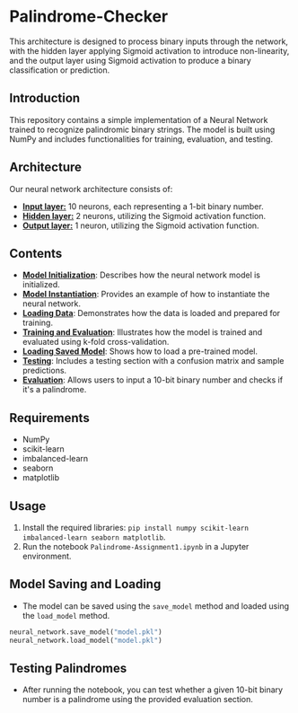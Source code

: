 # Palindrome-Checker
This architecture is designed to process binary inputs through the network, with the hidden layer applying Sigmoid activation to introduce non-linearity, and the output layer using Sigmoid activation to produce a binary classification or prediction.

## Introduction
This repository contains a simple implementation of a Neural Network trained to recognize palindromic binary strings. The model is built using NumPy and includes functionalities for training, evaluation, and testing.

## Architecture
Our neural network architecture consists of: 

- [**Input layer:**](#Input-layer) 10 neurons, each representing a 1-bit binary number. 
- [**Hidden layer:**](#hidden-layer) 2 neurons, utilizing the Sigmoid activation function. 
- [**Output layer:**](#output-layer) 1 neuron, utilizing the Sigmoid activation function. 

## Contents

- [**Model Initialization**](#model-initialization): Describes how the neural network model is initialized.
- [**Model Instantiation**](#model-instantiation): Provides an example of how to instantiate the neural network.
- [**Loading Data**](#loading-data): Demonstrates how the data is loaded and prepared for training.
- [**Training and Evaluation**](#training-and-evaluation): Illustrates how the model is trained and evaluated using k-fold cross-validation.
- [**Loading Saved Model**](#loading-saved-model): Shows how to load a pre-trained model.
- [**Testing**](#testing): Includes a testing section with a confusion matrix and sample predictions.
- [**Evaluation**](#evaluation): Allows users to input a 10-bit binary number and checks if it's a palindrome.

## Requirements

- NumPy
- scikit-learn
- imbalanced-learn
- seaborn
- matplotlib

## Usage

1. Install the required libraries: `pip install numpy scikit-learn imbalanced-learn seaborn matplotlib`.
2. Run the notebook `Palindrome-Assignment1.ipynb` in a Jupyter environment.

## Model Saving and Loading

- The model can be saved using the `save_model` method and loaded using the `load_model` method.

```python
neural_network.save_model("model.pkl")
neural_network.load_model("model.pkl")
```

## Testing Palindromes

- After running the notebook, you can test whether a given 10-bit binary number is a palindrome using the provided evaluation section.
